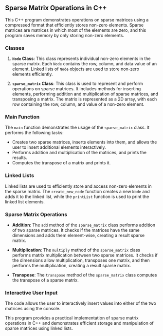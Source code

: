 ## Sparse Matrix Operations in C++

This C++ program demonstrates operations on sparse matrices using a compressed format that efficiently stores non-zero elements. Sparse matrices are matrices in which most of the elements are zero, and this program saves memory by only storing non-zero elements.

### Classes

1. **`Node` Class**: This class represents individual non-zero elements in the sparse matrix. Each `Node` contains the row, column, and data value of an element. Linked lists of `Node` objects are used to store non-zero elements efficiently.

2. **`sparse_matrix` Class**: This class is used to represent and perform operations on sparse matrices. It includes methods for inserting elements, performing addition and multiplication of sparse matrices, and transposing a matrix. The matrix is represented as a 2D array, with each row containing the row, column, and value of a non-zero element.

### Main Function

The `main` function demonstrates the usage of the `sparse_matrix` class. It performs the following tasks:

- Creates two sparse matrices, inserts elements into them, and allows the user to insert additional elements interactively.
- Performs addition and multiplication of the matrices, and prints the results.
- Computes the transpose of a matrix and prints it.

### Linked Lists

Linked lists are used to efficiently store and access non-zero elements in the sparse matrix. The `create_new_node` function creates a new `Node` and adds it to the linked list, while the `printList` function is used to print the linked list elements.

### Sparse Matrix Operations

- **Addition**: The `add` method of the `sparse_matrix` class performs addition of two sparse matrices. It checks if the matrices have the same dimensions and adds them element-wise, creating a result sparse matrix.

- **Multiplication**: The `multiply` method of the `sparse_matrix` class performs matrix multiplication between two sparse matrices. It checks if the dimensions allow multiplication, transposes one matrix, and then performs the multiplication, creating a result sparse matrix.

- **Transpose**: The `transpose` method of the `sparse_matrix` class computes the transpose of a sparse matrix.

### Interactive User Input

The code allows the user to interactively insert values into either of the two matrices using the console.

This program provides a practical implementation of sparse matrix operations in C++ and demonstrates efficient storage and manipulation of sparse matrices using linked lists.
